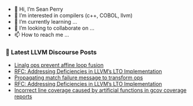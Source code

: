 - 👋 Hi, I’m Sean Perry
- 👀 I’m interested in compilers (c++, COBOL, llvm)
- 🌱 I’m currently learning ...
- 💞️ I’m looking to collaborate on ...
- 📫 How to reach me ...

<!---
s66perry/s66perry is a ✨ special ✨ repository because its `README.md` (this file) appears on your GitHub profile.
You can click the Preview link to take a look at your changes.
--->
### 📕 Latest LLVM Discourse Posts

<!-- DISCOURSE-LLVM:START -->
- [Linalg ops prevent affine loop fusion](https://discourse.llvm.org/t/linalg-ops-prevent-affine-loop-fusion/84767#post_9)
- [RFC: Addressing Deficiencies in LLVM’s LTO Implementation](https://discourse.llvm.org/t/rfc-addressing-deficiencies-in-llvm-s-lto-implementation/84999#post_3)
- [Propagating match failure message to transform ops](https://discourse.llvm.org/t/propagating-match-failure-message-to-transform-ops/85001#post_1)
- [RFC: Addressing Deficiencies in LLVM’s LTO Implementation](https://discourse.llvm.org/t/rfc-addressing-deficiencies-in-llvm-s-lto-implementation/84999#post_2)
- [Incorrect line coverage caused by artificial functions in gcov coverage reports](https://discourse.llvm.org/t/incorrect-line-coverage-caused-by-artificial-functions-in-gcov-coverage-reports/84732#post_3)
<!-- DISCOURSE-LLVM:END -->
